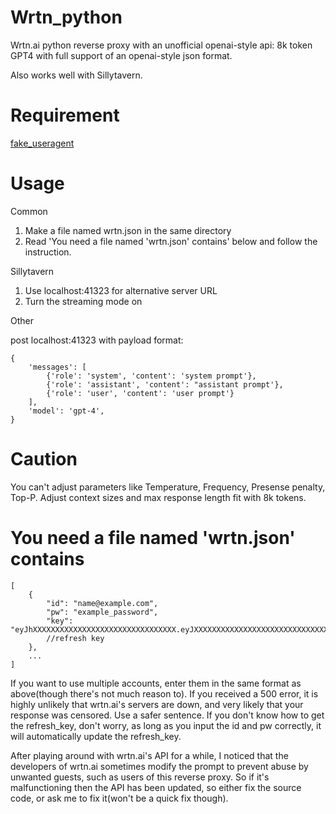 # Wrtn_python
Wrtn.ai python reverse proxy
with an unofficial openai-style api: 8k token GPT4 with full support of an openai-style json format.  

Also works well with Sillytavern.

# Requirement

[fake_useragent](https://pypi.org/project/fake-useragent/)

# Usage
Common

1. Make a file named wrtn.json in the same directory
2. Read 'You need a file named 'wrtn.json' contains' below and follow the instruction.

Sillytavern
1. Use localhost:41323 for alternative server URL
2. Turn the streaming mode on

Other

post localhost:41323 with payload format:
```
{
    'messages': [
        {'role': 'system', 'content': 'system prompt'},
        {'role': 'assistant', 'content': "assistant prompt'},
        {'role': 'user', 'content': 'user prompt'}
    ],
    'model': 'gpt-4',
}
```

# Caution
You can't adjust parameters like Temperature, Frequency, Presense penalty, Top-P.
Adjust context sizes and max response length fit with 8k tokens.

# You need a file named 'wrtn.json' contains
```
[
    {
        "id": "name@example.com",
        "pw": "example_password",
        "key": "eyJhXXXXXXXXXXXXXXXXXXXXXXXXXXXXXXXX.eyJXXXXXXXXXXXXXXXXXXXXXXXXXXXXXXXXXXXXXXXXXXXXXXXXXXXXXXXXXXXXXXXXXXXXXXXXXXXXXXXXXXXXXXXXXXXXXXXXXXXXXXXXXXXXXXXXXXXXXXXXXXXXXXXXXXX"
        //refresh key
    },
    ...
]
```
If you want to use multiple accounts, enter them in the same format as above(though there's not much reason to). 
If you received a 500 error, it is highly unlikely that wrtn.ai's servers are down, and very likely that your response was censored. Use a safer sentence.
If you don't know how to get the refresh_key, don't worry, as long as you input the id and pw correctly, it will automatically update the refresh_key.

After playing around with wrtn.ai's API for a while, I noticed that the developers of wrtn.ai sometimes modify the prompt to prevent abuse by unwanted guests, such as users of this reverse proxy. So if it's malfunctioning then the API has been updated, so either fix the source code, or ask me to fix it(won't be a quick fix though). 
 

